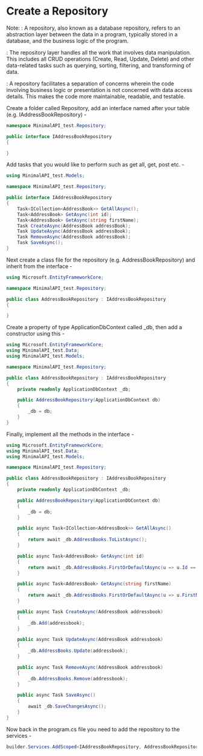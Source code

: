 # Create a Repository

Note:
: A repository, also known as a database repository, refers to an abstraction layer between the data in a program,
typically stored in a database, and the business logic of the program.

: The repository layer handles all the work that involves data manipulation. This includes all CRUD operations (Create,
Read, Update, Delete) and other data-related tasks such as querying, sorting, filtering, and transforming of data.

: A repository facilitates a separation of concerns wherein the code involving business logic or presentation is not
concerned with data access details. This makes the code more maintainable, readable, and testable.

Create a folder called Repository, add an interface named after your table (e.g. IAddressBookRepository) -

```C#
namespace MinimalAPI_test.Repository;

public interface IAddressBookRepository
{

}
```

Add tasks that you would like to perform such as get all, get, post etc. -

```C#
using MinimalAPI_test.Models;

namespace MinimalAPI_test.Repository;

public interface IAddressBookRepository
{
    Task<ICollection<AddressBook>> GetAllAsync();
    Task<AddressBook> GetAsync(int id);
    Task<AddressBook> GetAsync(string firstName);
    Task CreateAsync(AddressBook addressBook);
    Task UpdateAsync(AddressBook addressBook);
    Task RemoveAsync(AddressBook addressBook);
    Task SaveAsync();
}
```

Next create a class file for the repository (e.g. AddressBookRepository) and inherit from the interface -

```C#
using Microsoft.EntityFrameworkCore;

namespace MinimalAPI_test.Repository;

public class AddressBookRepository : IAddressBookRepository
{

}
```

Create a property of type ApplicationDbContext called _db, then add a constructor using this -

```C#
using Microsoft.EntityFrameworkCore;
using MinimalAPI_test.Data;
using MinimalAPI_test.Models;

namespace MinimalAPI_test.Repository;

public class AddressBookRepository : IAddressBookRepository
{
    private readonly ApplicationDbContext _db;

    public AddressBookRepository(ApplicationDbContext db)
    {
        _db = db;
    }
}
```

Finally, implement all the methods in the interface -

```C#
using Microsoft.EntityFrameworkCore;
using MinimalAPI_test.Data;
using MinimalAPI_test.Models;

namespace MinimalAPI_test.Repository;

public class AddressBookRepository : IAddressBookRepository
{
    private readonly ApplicationDbContext _db;

    public AddressBookRepository(ApplicationDbContext db)
    {
        _db = db;
    }

    public async Task<ICollection<AddressBook>> GetAllAsync()
    {
        return await _db.AddressBooks.ToListAsync();
    }

    public async Task<AddressBook> GetAsync(int id)
    {
        return await _db.AddressBooks.FirstOrDefaultAsync(u => u.Id == id);
    }

    public async Task<AddressBook> GetAsync(string firstName)
    {
        return await _db.AddressBooks.FirstOrDefaultAsync(u => u.FirstName.ToLower() == firstName.ToLower());
    }

    public async Task CreateAsync(AddressBook addressbook)
    {
        _db.Add(addressbook);
    }

    public async Task UpdateAsync(AddressBook addressbook)
    {
        _db.AddressBooks.Update(addressbook);
    }

    public async Task RemoveAsync(AddressBook addressbook)
    {
        _db.AddressBooks.Remove(addressbook);
    }

    public async Task SaveAsync()
    {
        await _db.SaveChangesAsync();
    }
}
```

Now back in the program.cs file you need to add the repository to the services -

```C#
builder.Services.AddScoped<IAddressBookRepository, AddressBookRepository>();
```